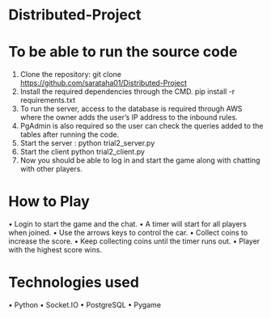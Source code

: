 # Distributed-Project

# To be able to run the source code
1.	Clone the repository:
git clone https://github.com/sarataha01/Distributed-Project
2.	Install the required dependencies through the CMD.
pip install -r requirements.txt
3.	To run the server, access to the database is required through AWS where the owner adds the user’s IP address to the inbound rules.
4.	PgAdmin is also required so the user can check the queries added to the tables after running the code.
5.	Start the server :
python trial2_server.py
6.	Start the client
python trial2_client.py
7.	Now you should be able to log in and start the game along with chatting with other players.
# How to Play
•	Login to start the game and the chat.
•	A timer will start for all players when joined.
•	Use the arrows keys to control the car.
•	Collect coins to increase the score.
•	Keep collecting coins until the timer runs out.
•	Player with the highest score wins.
# Technologies used
•	Python
•	Socket.IO
•	PostgreSQL
•	Pygame
